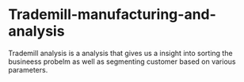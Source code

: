 # Trademill-manufacturing-and-analysis
Trademill analysis is a analysis that gives us a insight into sorting the busineess probelm as well as segmenting customer  based on various parameters.
